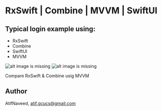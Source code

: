 # RxSwift | Combine | MVVM | SwiftUI
## Typical login example using:
- RxSwift
- Combine
- SwiftUI
- MVVM


![alt image is missing](https://res.cloudinary.com/atifcloud/image/upload/c_scale,h_700/v1565168130/1_pd35qg.png)
![alt image is missing](https://res.cloudinary.com/atifcloud/image/upload/c_scale,h_700/v1565168133/2_pxxgqi.png)


Compare RxSwift & Combine usig MVVM

## Author
AtifNaveed, atif.gcucs@gmail.com

